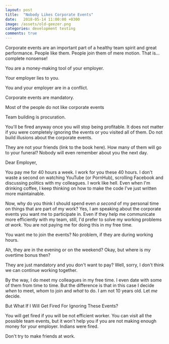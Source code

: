 ```yaml
---
layout: post
title:  "Nobody Likes Corporate Events"
date:   2018-05-14 11:00:00 +0300
image: /assets/old-geezer.png
categories: development testing
comments: true
---
```


Corporate events are an important part of a healthy team spirit and great performance. People like them. People join them of mere motion. That is... complete nonsense!

You are a money-making tool of your employer.

Your employer lies to you.

You and your employer are in a conflict.

Corporate events are mandatory.

Most of the people do not like corporate events

Team building is procuration.

You'll be fired anyway once you will stop being profitable. It does not matter if you were completely ignoring the events or you visited all of them. Do not build illusions about the corporate events.

They are not your friends (link to the book here). How many of them will go to your funeral? Nobody will even remember about you the next day.

Dear Employer,

You pay me for 40 hours a week. I work for you these 40 hours. I don't waste a second on watching YouTube (or PornHub), scrolling Facebook and discussing politics with my colleagues. I work like hell. Even when I'm drinking coffee, I keep thinking on how to make the code I've just written more maintainable.

Now, why do you think I should spend even _a second_ of my personal time on things that are part of my work? Yes, I am speaking about the corporate events you want me to participate in. Even if they help me communicate more efficiently with my team, still, I'd prefer to solve my working problems _at work_. You are not paying me for doing this in my free time.

You want me to join the events? No problem, if they are during working hours.

Ah, they are in the evening or on the weekend? Okay, but where is my overtime bonus then?

They are just mandatory and you don't want to pay? Well, sorry, I don't think we can continue working together.

By the way, I do meet my colleagues in my free time. I even date with some of them from time to time. But the difference is that in this case I decide _when_ to meet, _whom_ to join and _what_ to do. I am not 10 years old. Let _me_ decide.

But What If I Will Get Fired For Ignoring These Events?

You will get fired if you will be not efficient worker. You can visit all the possible team events, but it won't help you if you are not making enough money for your employer. Indians were fired.

Don't try to make friends at work.
